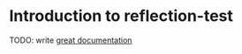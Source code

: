 # Introduction to reflection-test

TODO: write [great documentation](http://jacobian.org/writing/what-to-write/)
